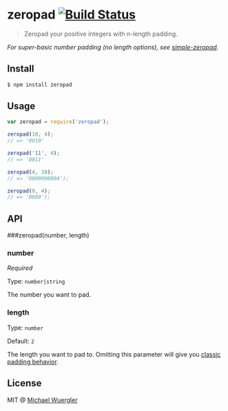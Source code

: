 # zeropad [![Build Status](https://travis-ci.org/radiovisual/zeropad.svg)](https://travis-ci.org/radiovisual/zeropad)

> Zeropad your positive integers with n-length padding.

*For super-basic number padding (no length options), see [simple-zeropad](https://github.com/radiovisual/simple-zeropad).*

## Install

```sh
$ npm install zeropad
```

## Usage
```js
var zeropad = require('zeropad');

zeropad(10, 4);
// => '0010'

zeropad('11', 4);
// => '0011'

zeropad(4, 10);
// => '0000000004');

zeropad(9, 4);
// => '0009');

```

## API

###zeropad(number, length)


### number 

*Required*

Type: `number|string`

The number you want to pad.

### length

Type: `number`

Default: `2`

The length you want to pad to. Omitting this parameter will give you [classic padding behavior](https://github.com/radiovisual/simple-zeropad).




## License

MIT @ [Michael Wuergler](http://numetriclabs.com)